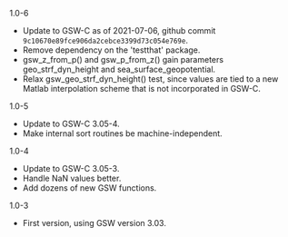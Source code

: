 1.0-6
- Update to GSW-C as of 2021-07-06, github commit
  `9c10670e89fce906da2cebce3399d73c054e769e`.
- Remove dependency on the 'testthat' package.
- gsw_z_from_p() and gsw_p_from_z() gain parameters geo_strf_dyn_height and
  sea_surface_geopotential.
- Relax gsw_geo_strf_dyn_height() test, since values are tied to a new Matlab
  interpolation scheme that is not incorporated in GSW-C.

1.0-5
- Update to GSW-C 3.05-4.
- Make internal sort routines be machine-independent.

1.0-4
- Update to GSW-C 3.05-3.
- Handle NaN values better.
- Add dozens of new GSW functions.

1.0-3
- First version, using GSW version 3.03.

